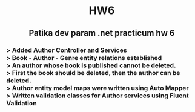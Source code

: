  <h1 align=center>HW6
  <h2 align=center>Patika dev param .net practicum hw 6
  <h3>> Added Author Controller and Services </br>
  > Book - Author - Genre entity relations established </br>
  > An author whose book is published cannot be deleted.</br> > First the book should be deleted, then the author can be deleted. </br>
  > Author entity model maps were written using Auto Mapper </br>
  > Written validation classes for Author services using Fluent Validation </br>
  
  
  
